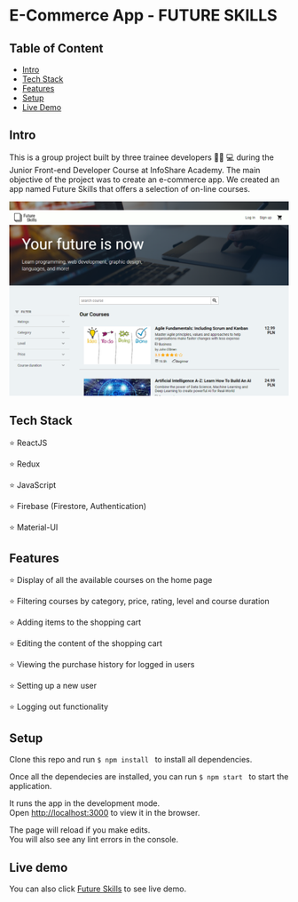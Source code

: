 # E-Commerce App - FUTURE SKILLS

## Table of Content
* [Intro](#intro)
* [Tech Stack](#tech-stack)
* [Features](#features)
* [Setup](#setup)
* [Live Demo](#live-demo)

## Intro

This is a group project built by three trainee developers 👩‍🎓 💻 during the Junior Front-end Developer Course at InfoShare Academy. The main objective of the project was to create an e-commerce app. We created an app named Future Skills that offers a selection of on-line courses.

![](./src/assets/screenshots/future-skills-page.PNG)

## Tech Stack

⭐ ReactJS

⭐ Redux

⭐ JavaScript

⭐ Firebase (Firestore, Authentication)

⭐ Material-UI

## Features

⭐ Display of all the available courses on the home page

⭐ Filtering courses by category, price, rating, level and course duration

⭐ Adding items to the shopping cart

⭐ Editing the content of the shopping cart

⭐ Viewing the purchase history for logged in users

⭐ Setting up a new user 

⭐ Logging out functionality


## Setup

Clone this repo and run ```$ npm install ``` to install all dependencies.

Once all the dependecies are installed, you can run ```$ npm start ``` to start the application.

It runs the app in the development mode.\
Open [http://localhost:3000](http://localhost:3000) to view it in the browser.

The page will reload if you make edits.\
You will also see any lint errors in the console.

## Live demo

You can also click [Future Skills](https://infoshareacademy.github.io/jfdzr2-front-family/#/) to see live demo.
